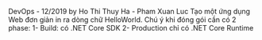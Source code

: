 DevOps - 12/2019 by Ho Thi Thuy Ha - Pham Xuan Luc
Tạo một ứng dụng Web đơn giản in ra dòng chữ HelloWorld.
Chú ý khi đóng gói cần có 2 phase:
1- Build: có .NET Core SDK
2- Production chỉ có .NET Core Runtime